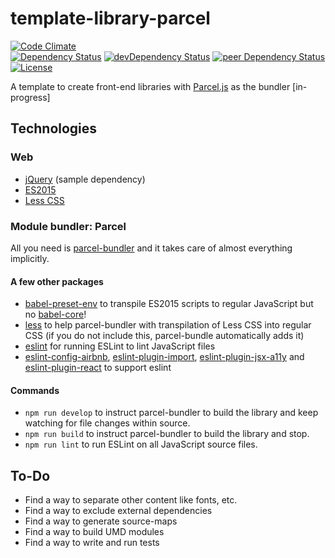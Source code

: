 # template-library-parcel

[![Code Climate](https://codeclimate.com/github/myTerminal/template-library-parcel.png)](https://codeclimate.com/github/myTerminal/template-library-parcel)  
[![Dependency Status](https://david-dm.org/myTerminal/template-library-parcel.svg)](https://david-dm.org/myTerminal/template-library-parcel)
[![devDependency Status](https://david-dm.org/myTerminal/template-library-parcel/dev-status.svg)](https://david-dm.org/myTerminal/template-library-parcel#info=devDependencies)
[![peer Dependency Status](https://david-dm.org/myTerminal/template-library-parcel/peer-status.svg)](https://david-dm.org/myTerminal/template-library-parcel#info=peerDependencies)  
[![License](https://img.shields.io/badge/LICENSE-GPL%20v3.0-blue.svg)](https://www.gnu.org/licenses/gpl.html)

A template to create front-end libraries with [Parcel.js](https://parceljs.org) as the bundler [in-progress]

## Technologies

### Web

 - [jQuery](https://jquery.com/) (sample dependency)
 - [ES2015](http://es6-features.org/)
 - [Less CSS](http://lesscss.org/)

### Module bundler: Parcel

All you need is [parcel-bundler](https://www.npmjs.com/package/parcel-bundler) and it takes care of almost everything implicitly.

#### A few other packages

 - [babel-preset-env](https://www.npmjs.com/package/babel-preset-env) to transpile ES2015 scripts to regular JavaScript but no [babel-core](https://www.npmjs.com/package/babel-core)!
 - [less](https://www.npmjs.com/package/less) to help parcel-bundler with transpilation of Less CSS into regular CSS (if you do not include this, parcel-bundle automatically adds it)
 - [eslint](https://www.npmjs.com/package/eslint) for running ESLint to lint JavaScript files
 - [eslint-config-airbnb](https://www.npmjs.com/package/eslint-config-airbnb), [eslint-plugin-import](https://www.npmjs.com/package/eslint-plugin-import), [eslint-plugin-jsx-a11y](https://www.npmjs.com/package/eslint-plugin-jsx-a11y) and [eslint-plugin-react](https://www.npmjs.com/package/eslint-plugin-react) to support eslint

#### Commands

 - `npm run develop` to instruct parcel-bundler to build the library and keep watching for file changes within source.
 - `npm run build` to instruct parcel-bundler to build the library and stop.  
 - `npm run lint` to run ESLint on all JavaScript source files.

## To-Do

 - Find a way to separate other content like fonts, etc.
 - Find a way to exclude external dependencies
 - Find a way to generate source-maps
 - Find a way to build UMD modules
 - Find a way to write and run tests
